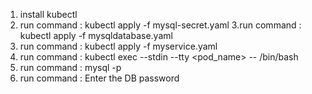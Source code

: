 1. install kubectl
2. run command : kubectl apply -f mysql-secret.yaml
3.run command : kubectl apply -f mysqldatabase.yaml
4. run command : kubectl apply -f myservice.yaml
5. run command : kubectl exec --stdin --tty <pod_name> -- /bin/bash
6. run command : mysql -p
7. run command : Enter the DB password